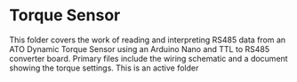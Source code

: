 

# Torque Sensor

This folder covers the work of reading and interpreting RS485 data from an ATO Dynamic Torque Sensor using an Arduino Nano and TTL to RS485 converter board. Primary files include the wiring schematic and a document showing the torque settings. This is an active folder
